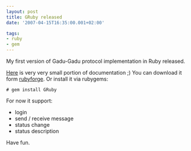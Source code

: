 ```yaml
---
layout: post
title: GRuby released
date: '2007-04-15T16:35:00.001+02:00'

tags:
- ruby
- gem
---
```


My first version of Gadu-Gadu protocol implementation in Ruby released.

<a href="http://gruby.rubyforge.org/">Here</a> is very very small portion of documentation ;)
You can download it form <a href="http://rubyforge.org/projects/Gruby">rubyforge</a>.
Or install it via rubygems:

`# gem install GRuby`

For now it support:

- login
- send / receive message
- status change
- status description

Have fun.